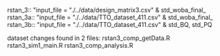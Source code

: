 
rstan_3::   "input_file = "./../data/design_matrix3.csv" & std_woba_final_
rstan_3a::  "input_file = "./../data/TTO_dataset_411.csv" & std_woba_final_ 
rstan_3b::  "input_file = "./../data/TTO_dataset_411.csv" & std_BQ, std_PQ 

dataset changes found in 2 files:
  rstan3_comp_getData.R
  rstan3_sim1_main.R
  rstan3_comp_analysis.R


